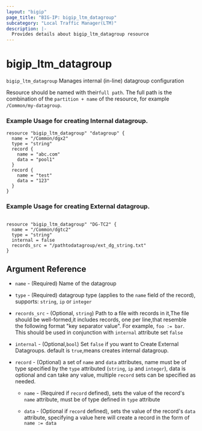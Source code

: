 ```yaml
---
layout: "bigip"
page_title: "BIG-IP: bigip_ltm_datagroup"
subcategory: "Local Traffic Manager(LTM)"
description: |-
  Provides details about bigip_ltm_datagroup resource
---
```


# bigip\_ltm\_datagroup

`bigip_ltm_datagroup` Manages internal (in-line) datagroup configuration

Resource should be named with their`full path`. The full path is the combination of the `partition + name` of the resource, for example `/Common/my-datagroup`.


### Example Usage for creating Internal datagroup.

```hcl
resource "bigip_ltm_datagroup" "datagroup" {
  name = "/Common/dgx2"
  type = "string"
  record {
    name = "abc.com"
    data = "pool1"
  }
  record {
    name = "test"
    data = "123"
  }
}
```

### Example Usage for creating External datagroup.

```hcl

resource "bigip_ltm_datagroup" "DG-TC2" {
  name = "/Common/dgtc2"
  type = "string"
  internal = false
  records_src = "/pathtodatagroup/ext_dg_string.txt"
}
```      

## Argument Reference

* `name` - (Required) Name of the datagroup

* `type` - (Required) datagroup type (applies to the `name` field of the record), supports: `string`, `ip` or `integer`

* `records_src` - (Optional, `string`) Path to a file with records in it,The file should be well-formed,it includes records, one per line,that resemble the following format "key separator value". For example, `foo := bar`.
This should be used in conjunction with `internal` attribute set `false`

* `internal` - (Optional,`bool`) Set `false` if you want to Create External Datagroups. default is `true`,means creates internal datagroup.

* `record` - (Optional) a set of `name` and `data` attributes, name must be of type specified by the `type` attributed (`string`, `ip` and `integer`), data is optional and can take any value, multiple `record` sets can be specified as needed.

  * `name` - (Required if `record` defined), sets the value of the record's `name` attribute, must be of type defined in `type` attribute

  * `data` - (Optional if `record` defined), sets the value of the record's `data` attribute, specifying a value here will create a record in the form of `name := data`
